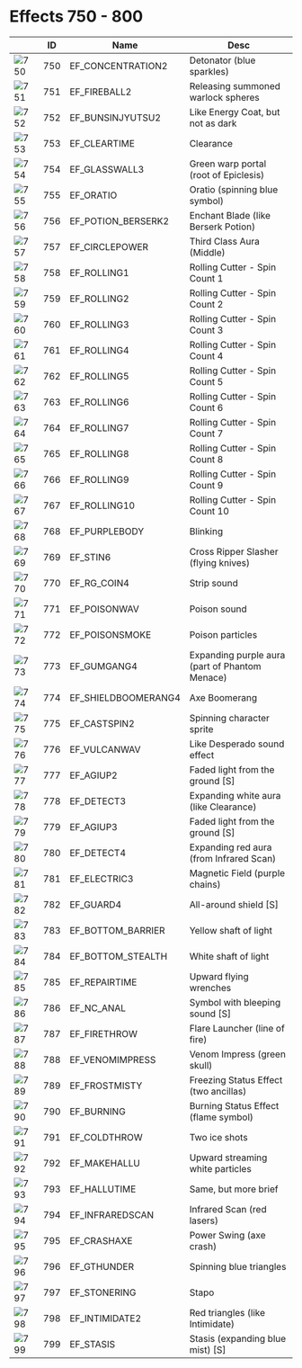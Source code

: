 # Effects 750 - 800

|    | ID | Name | Desc |
|----|----|------|------|
| ![750](../imgs/750-800/750.gif) | 750 | EF_CONCENTRATION2 | Detonator (blue sparkles) |
| ![751](../imgs/750-800/751.gif) | 751 | EF_FIREBALL2 | Releasing summoned warlock spheres |
| ![752](../imgs/750-800/752.gif) | 752 | EF_BUNSINJYUTSU2 | Like Energy Coat, but not as dark |
| ![753](../imgs/750-800/753.gif) | 753 | EF_CLEARTIME | Clearance |
| ![754](../imgs/750-800/754.gif) | 754 | EF_GLASSWALL3 | Green warp portal (root of Epiclesis) |
| ![755](../imgs/750-800/755.gif) | 755 | EF_ORATIO | Oratio (spinning blue symbol) |
| ![756](../imgs/750-800/756.gif) | 756 | EF_POTION_BERSERK2 | Enchant Blade (like Berserk Potion) |
| ![757](../imgs/750-800/757.gif) | 757 | EF_CIRCLEPOWER | Third Class Aura (Middle) |
| ![758](../imgs/750-800/758.gif) | 758 | EF_ROLLING1 | Rolling Cutter - Spin Count 1 |
| ![759](../imgs/750-800/759.gif) | 759 | EF_ROLLING2 | Rolling Cutter - Spin Count 2 |
| ![760](../imgs/750-800/760.gif) | 760 | EF_ROLLING3 | Rolling Cutter - Spin Count 3 |
| ![761](../imgs/750-800/761.gif) | 761 | EF_ROLLING4 | Rolling Cutter - Spin Count 4 |
| ![762](../imgs/750-800/762.gif) | 762 | EF_ROLLING5 | Rolling Cutter - Spin Count 5 |
| ![763](../imgs/750-800/763.gif) | 763 | EF_ROLLING6 | Rolling Cutter - Spin Count 6 |
| ![764](../imgs/750-800/764.gif) | 764 | EF_ROLLING7 | Rolling Cutter - Spin Count 7 |
| ![765](../imgs/750-800/765.gif) | 765 | EF_ROLLING8 | Rolling Cutter - Spin Count 8 |
| ![766](../imgs/750-800/766.gif) | 766 | EF_ROLLING9 | Rolling Cutter - Spin Count 9 |
| ![767](../imgs/750-800/767.gif) | 767 | EF_ROLLING10 | Rolling Cutter - Spin Count 10 |
| ![768](../imgs/750-800/768.gif) | 768 | EF_PURPLEBODY | Blinking |
| ![769](../imgs/750-800/769.gif) | 769 | EF_STIN6 | Cross Ripper Slasher (flying knives) |
| ![770](../imgs/750-800/770.gif) | 770 | EF_RG_COIN4 | Strip sound |
| ![771](../imgs/750-800/771.gif) | 771 | EF_POISONWAV | Poison sound |
| ![772](../imgs/750-800/772.gif) | 772 | EF_POISONSMOKE | Poison particles |
| ![773](../imgs/750-800/773.gif) | 773 | EF_GUMGANG4 | Expanding purple aura (part of Phantom Menace) |
| ![774](../imgs/750-800/774.gif) | 774 | EF_SHIELDBOOMERANG4 | Axe Boomerang |
| ![775](../imgs/750-800/775.gif) | 775 | EF_CASTSPIN2 | Spinning character sprite |
| ![776](../imgs/750-800/776.gif) | 776 | EF_VULCANWAV | Like Desperado sound effect |
| ![777](../imgs/750-800/777.gif) | 777 | EF_AGIUP2 | Faded light from the ground [S] |
| ![778](../imgs/750-800/778.gif) | 778 | EF_DETECT3 | Expanding white aura (like Clearance) |
| ![779](../imgs/750-800/779.gif) | 779 | EF_AGIUP3 | Faded light from the ground [S] |
| ![780](../imgs/750-800/780.gif) | 780 | EF_DETECT4 | Expanding red aura (from Infrared Scan) |
| ![781](../imgs/750-800/781.gif) | 781 | EF_ELECTRIC3 | Magnetic Field (purple chains) |
| ![782](../imgs/750-800/782.gif) | 782 | EF_GUARD4 | All-around shield [S] |
| ![783](../imgs/750-800/783.gif) | 783 | EF_BOTTOM_BARRIER | Yellow shaft of light |
| ![784](../imgs/750-800/784.gif) | 784 | EF_BOTTOM_STEALTH | White shaft of light |
| ![785](../imgs/750-800/785.gif) | 785 | EF_REPAIRTIME | Upward flying wrenches |
| ![786](../imgs/750-800/786.gif) | 786 | EF_NC_ANAL | Symbol with bleeping sound [S] |
| ![787](../imgs/750-800/787.gif) | 787 | EF_FIRETHROW | Flare Launcher (line of fire) |
| ![788](../imgs/750-800/788.gif) | 788 | EF_VENOMIMPRESS | Venom Impress (green skull) |
| ![789](../imgs/750-800/789.gif) | 789 | EF_FROSTMISTY | Freezing Status Effect (two ancillas) |
| ![790](../imgs/750-800/790.gif) | 790 | EF_BURNING | Burning Status Effect (flame symbol) |
| ![791](../imgs/750-800/791.gif) | 791 | EF_COLDTHROW | Two ice shots |
| ![792](../imgs/750-800/792.gif) | 792 | EF_MAKEHALLU | Upward streaming white particles |
| ![793](../imgs/750-800/793.gif) | 793 | EF_HALLUTIME | Same, but more brief |
| ![794](../imgs/750-800/794.gif) | 794 | EF_INFRAREDSCAN | Infrared Scan (red lasers) |
| ![795](../imgs/750-800/795.gif) | 795 | EF_CRASHAXE | Power Swing (axe crash) |
| ![796](../imgs/750-800/796.gif) | 796 | EF_GTHUNDER | Spinning blue triangles |
| ![797](../imgs/750-800/797.gif) | 797 | EF_STONERING | Stapo |
| ![798](../imgs/750-800/798.gif) | 798 | EF_INTIMIDATE2 | Red triangles (like Intimidate) |
| ![799](../imgs/750-800/799.gif) | 799 | EF_STASIS | Stasis (expanding blue mist) [S] |
